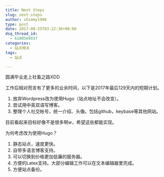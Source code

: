 ```yaml
---
title: Next Steps
slug: next-steps
author: shimmy1996
type: post
date: 2017-08-25T03:22:36+00:00
dsq_thread_id:
  - 6100569037
categories:
  - 站点相关
tags:
  - 站点

---
```

圆满毕业走上社畜之路XDD

工作后相对而言有了更多的业余时间，以下是2017年最后129天内的短期计划。

  1. 放弃Wordpress改为使用Hugo（站点地址不会改变）。
  2. 尝试用中英双语写博客。
  3. 整理个人社交帐号，统一介绍、头像。包括github，keybase等其他网站。

目前看起来目标好像不是很多啊w，希望这些都能实现。

为何考虑改为使用Hugo？

  1. 静态站点，速度更快。
  2. 自带多语言博客支持。
  3. 可以切换到价格更加低廉的服务器。
  4. 方便的Latex支持。大部分编辑工作可以在文本编辑器里完成。
  5. 方便站点备份。
